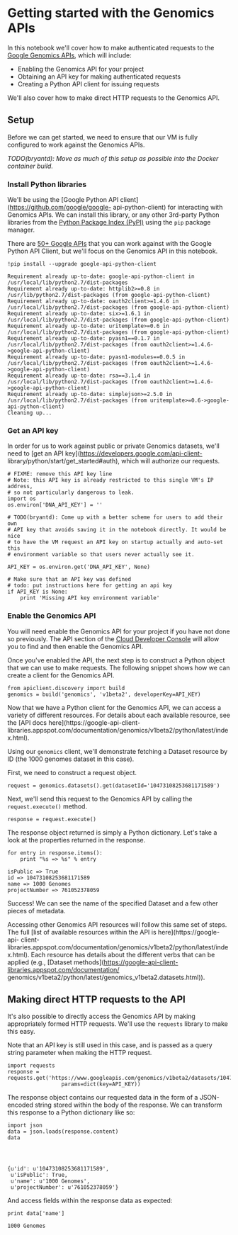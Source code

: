 
# Getting started with the Genomics APIs

In this notebook we'll cover how to make authenticated requests to the [Google
Genomics APIs](https://cloud.google.com/genomics/v1beta2/reference/), which will
include:
* Enabling the Genomics API for your project
* Obtaining an API key for making authenticated requests
* Creating a Python API client for issuing requests

We'll also cover how to make direct HTTP requests to the Genomics API.

## Setup

Before we can get started, we need to ensure that our VM is fully configured to
work against the Genomics APIs.

*TODO(bryantd): Move as much of this setup as possible into the Docker container
build.*

### Install Python libraries

We'll be using the [Google Python API client](https://github.com/google/google-
api-python-client) for interacting with Genomics APIs. We can install this
library, or any other 3rd-party Python libraries from the [Python Package Index
(PyPI)](https://pypi.python.org/pypi) using the `pip` package manager.

There are [50+ Google APIs](http://api-python-client-doc.appspot.com/) that you
can work against with the Google Python API Client, but we'll focus on the
Genomics API in this notebook.


    !pip install --upgrade google-api-python-client

    Requirement already up-to-date: google-api-python-client in /usr/local/lib/python2.7/dist-packages
    Requirement already up-to-date: httplib2>=0.8 in /usr/lib/python2.7/dist-packages (from google-api-python-client)
    Requirement already up-to-date: oauth2client>=1.4.6 in /usr/local/lib/python2.7/dist-packages (from google-api-python-client)
    Requirement already up-to-date: six>=1.6.1 in /usr/local/lib/python2.7/dist-packages (from google-api-python-client)
    Requirement already up-to-date: uritemplate>=0.6 in /usr/local/lib/python2.7/dist-packages (from google-api-python-client)
    Requirement already up-to-date: pyasn1==0.1.7 in /usr/local/lib/python2.7/dist-packages (from oauth2client>=1.4.6->google-api-python-client)
    Requirement already up-to-date: pyasn1-modules==0.0.5 in /usr/local/lib/python2.7/dist-packages (from oauth2client>=1.4.6->google-api-python-client)
    Requirement already up-to-date: rsa==3.1.4 in /usr/local/lib/python2.7/dist-packages (from oauth2client>=1.4.6->google-api-python-client)
    Requirement already up-to-date: simplejson>=2.5.0 in /usr/local/lib/python2.7/dist-packages (from uritemplate>=0.6->google-api-python-client)
    Cleaning up...


### Get an API key

In order for us to work against public or private Genomics datasets, we'll need
to [get an API key](https://developers.google.com/api-client-
library/python/start/get_started#auth), which will authorize our requests.


    # FIXME: remove this API key line
    # Note: this API key is already restricted to this single VM's IP address,
    # so not particularly dangerous to leak.
    import os
    os.environ['DNA_API_KEY'] = ''
    
    # TODO(bryantd): Come up with a better scheme for users to add their own
    # API key that avoids saving it in the notebook directly. It would be nice
    # to have the VM request an API key on startup actually and auto-set this
    # environment variable so that users never actually see it.
    
    API_KEY = os.environ.get('DNA_API_KEY', None)
    
    # Make sure that an API key was defined
    # todo: put instructions here for getting an api key
    if API_KEY is None:
        print 'Missing API key environment variable'

### Enable the Genomics API

You will need enable the Genomics API for your project if you have not done so
previously. The API section of the [Cloud Developer
Console](developers.google.com/console) will allow you to find and then enable
the Genomics API.

Once you've enabled the API, the next step is to construct a Python object that
we can use to make requests. The following snippet shows how we can create a
client for the Genomics API.


    from apiclient.discovery import build
    genomics = build('genomics', 'v1beta2', developerKey=API_KEY)

Now that we have a Python client for the Genomics API, we can access a variety
of different resources. For details about each available resource, see the [API
docs here](https://google-api-client-
libraries.appspot.com/documentation/genomics/v1beta2/python/latest/index.html).

Using our `genomics` client, we'll demonstrate fetching a Dataset resource by ID
(the 1000 genomes dataset in this case).

First, we need to construct a request object.


    request = genomics.datasets().get(datasetId='10473108253681171589')

Next, we'll send this request to the Genomics API by calling the
`request.execute()` method.


    response = request.execute()

The response object returned is simply a Python dictionary. Let's take a look at
the properties returned in the response.


    for entry in response.items():
        print "%s => %s" % entry

    isPublic => True
    id => 10473108253681171589
    name => 1000 Genomes
    projectNumber => 761052378059


Success! We can see the name of the specified Dataset and a few other pieces of
metadata.

Accessing other Genomics API resources will follow this same set of steps. The
full [list of available resources within the API is here](https://google-api-
client-
libraries.appspot.com/documentation/genomics/v1beta2/python/latest/index.html).
Each resource has details about the different verbs that can be applied (e.g.,
[Dataset methods](https://google-api-client-libraries.appspot.com/documentation/
genomics/v1beta2/python/latest/genomics_v1beta2.datasets.html)).

## Making direct HTTP requests to the API

It's also possible to directly access the Genomics API by making appropriately
formed HTTP requests. We'll use the `requests` library to make this easy.

Note that an API key is still used in this case, and is passed as a query string
parameter when making the HTTP request.


    import requests
    response = requests.get('https://www.googleapis.com/genomics/v1beta2/datasets/10473108253681171589',
                     params=dict(key=API_KEY))

The response object contains our requested data in the form of a JSON-encoded
string stored within the body of the response. We can transform this response to
a Python dictionary like so:


    import json
    data = json.loads(response.content)
    data




    {u'id': u'10473108253681171589',
     u'isPublic': True,
     u'name': u'1000 Genomes',
     u'projectNumber': u'761052378059'}



And access fields within the response data as expected:


    print data['name']

    1000 Genomes



    
